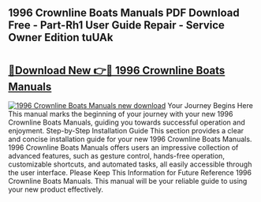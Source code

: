 ## 1996 Crownline Boats Manuals PDF Download Free - Part-Rh1 User Guide Repair - Service Owner Edition tuUAk

# <h2><a href="http://bc47162.oget.top/?id=1996+Crownline+Boats+Manuals">🔗Download New 👉🔴 1996 Crownline Boats Manuals</a></h2>

[![1996 Crownline Boats Manuals new download](https://i.imgur.com/5g1atiW.png)](http://bc47162.oget.top/?id=1996+Crownline+Boats+Manuals)
Your Journey Begins Here This manual marks the beginning of your journey with your new 1996 Crownline Boats Manuals, guiding you towards successful operation and enjoyment. Step-by-Step Installation Guide This section provides a clear and concise installation guide for your new 1996 Crownline Boats Manuals. 1996 Crownline Boats Manuals offers users an impressive collection of advanced features, such as gesture control, hands-free operation, customizable shortcuts, and automated tasks, all easily accessible through the user interface. Please Keep This Information for Future Reference 1996 Crownline Boats Manuals. This manual will be your reliable guide to using your new product effectively.
